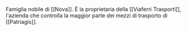 Famiglia nobile di [[Nova]]. È la proprietaria della [[Viaferri Trasporti]], l'azienda che controlla la maggior parte dei mezzi di trasporto di [[Patriagis]]. 